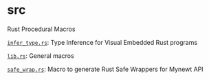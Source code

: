# src

Rust Procedural Macros

[`infer_type.rs`](infer_type.rs): Type Inference for Visual Embedded Rust programs

[`lib.rs`](lib.rs): General macros

[`safe_wrap.rs`](safe_wrap.rs): Macro to generate Rust Safe Wrappers for Mynewt API
